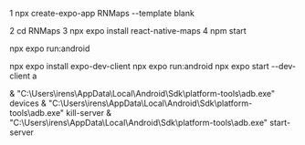 1 npx create-expo-app RNMaps --template blank

2 cd RNMaps
3 npx expo install react-native-maps
4 npm start

npx expo run:android

npx expo install expo-dev-client
npx expo run:android
npx expo start --dev-client
a

& "C:\Users\irens\AppData\Local\Android\Sdk\platform-tools\adb.exe" devices
& "C:\Users\irens\AppData\Local\Android\Sdk\platform-tools\adb.exe" kill-server
& "C:\Users\irens\AppData\Local\Android\Sdk\platform-tools\adb.exe" start-server
